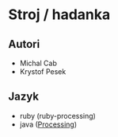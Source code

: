 # Stroj / hadanka

## Autori

- Michal Cab
- Krystof Pesek

## Jazyk

- ruby (ruby-processing)
- java ([Processing](http://www.processing.org))
